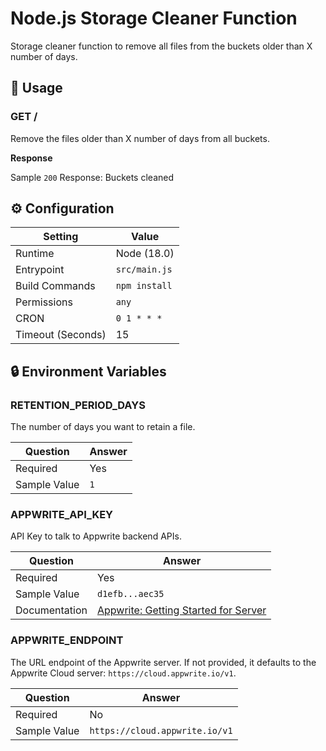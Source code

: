 # Node.js Storage Cleaner Function

Storage cleaner function to remove all files from the buckets older than X number of days.

## 🧰 Usage

### GET /

Remove the files older than X number of days from all buckets.

**Response**

Sample `200` Response: Buckets cleaned

## ⚙️ Configuration

| Setting           | Value         |
| ----------------- | ------------- |
| Runtime           | Node (18.0)   |
| Entrypoint        | `src/main.js` |
| Build Commands    | `npm install` |
| Permissions       | `any`         |
| CRON              | `0 1 * * *`   |
| Timeout (Seconds) | 15            |

## 🔒 Environment Variables

### RETENTION_PERIOD_DAYS

The number of days you want to retain a file.

| Question     | Answer |
| ------------ | ------ |
| Required     | Yes    |
| Sample Value | `1`    |

### APPWRITE_API_KEY

API Key to talk to Appwrite backend APIs.

| Question      | Answer                                                                                             |
| ------------- | -------------------------------------------------------------------------------------------------- |
| Required      | Yes                                                                                                |
| Sample Value  | `d1efb...aec35`                                                                                    |
| Documentation | [Appwrite: Getting Started for Server](https://appwrite.io/docs/getting-started-for-server#apiKey) |

### APPWRITE_ENDPOINT

The URL endpoint of the Appwrite server. If not provided, it defaults to the Appwrite Cloud server: `https://cloud.appwrite.io/v1`.

| Question     | Answer                         |
| ------------ | ------------------------------ |
| Required     | No                             |
| Sample Value | `https://cloud.appwrite.io/v1` |
